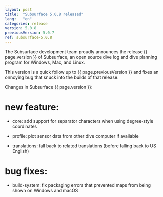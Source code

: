 ```yaml
---
layout: post
title:  "Subsurface 5.0.8 released"
lang:   "en"
categories: release
version: 5.0.8
previousVersion: 5.0.7
ref: subsurface-5.0.8
---
```


The Subsurface development team proudly announces the release {{ page.version }} of Subsurface, an open source dive log and dive planning program for Windows, Mac, and Linux.

This version is a quick follow up to {{ page.previousVersion }} and fixes an onnoying bug that snuck into the builds of that release.

Changes in Subsurface {{ page.version }}:

# new feature:

- core: add support for separator characters when using degree-style coordinates

- profile: plot sensor data from other dive computer if available

- translations: fall back to related translations (before falling back to US English)

# bug fixes:

- build-system: fix packaging errors that prevented maps from being shown on Windows and macOS
